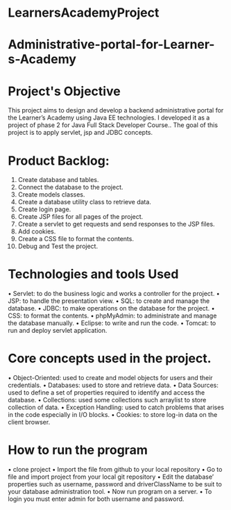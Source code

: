 # LearnersAcademyProject
# Administrative-portal-for-Learner-s-Academy
# Project's Objective
This project aims to design and develop a backend administrative portal for the Learner’s Academy using Java EE technologies. I developed it as a project of phase 2 for Java Full Stack Developer Course..
The goal of this project is to apply servlet, jsp and JDBC concepts.

# Product Backlog:
1.	Create database and tables.
2.	Connect the database to the project.
3.	Create models classes.
4.	Create  a database utility class to retrieve data.
5.	Create login page.
6.	Create JSP files for all pages of the project.
7.	Create a servlet to get requests and send responses to the JSP files.
8.	Add cookies.
9.	Create a CSS file to format the contents.
10.	Debug and Test the project.

# Technologies and tools Used
•	Servlet: to do the business logic and works a controller for the project. 
•	JSP: to handle the presentation view.
•	SQL: to create and manage the database.
•	JDBC: to make operations on the database for the project.
•	CSS: to format the contents.
•	phpMyAdmin: to administrate and manage the database manually.
•	Eclipse: to write and run the code.
•	Tomcat: to run and deploy servlet application.

# Core concepts used in the project. 
•	Object-Oriented: used to create and model objects for users and their credentials.
•	Databases: used to store and retrieve data.
•	Data Sources: used to define a set of properties required to identify and access the database.
•	Collections: used some collections such arraylist to store collection of data. 
•	Exception Handling: used to catch problems that arises in the code especially in I/O blocks.
•	Cookies: to store log-in data on the client browser. 

# How to run the program
•	clone project
•	Import the file from github to your local repository 
•	Go to file and import project from your local git repository
•	Edit the database’ properties such as username, password and driverClassName to be suit to your database administration tool.
•	Now run program on a server.
•	To login you must enter admin for both username and password.
